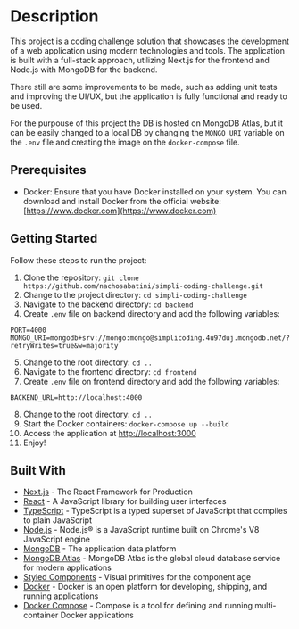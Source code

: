 # Description

This project is a coding challenge solution that showcases the development of a web application using modern technologies and tools. The application is built with a full-stack approach, utilizing Next.js for the frontend and Node.js with MongoDB for the backend.

There still are some improvements to be made, such as adding unit tests and improving the UI/UX, but the application is fully functional and ready to be used.

For the purpouse of this project the DB is hosted on MongoDB Atlas, but it can be easily changed to a local DB by changing the `MONGO_URI` variable on the `.env` file and creating the image on the `docker-compose` file.

## Prerequisites

- Docker: Ensure that you have Docker installed on your system. You can download and install Docker from the official website: [https://www.docker.com](https://www.docker.com)

## Getting Started

Follow these steps to run the project:

1. Clone the repository: `git clone https://github.com/nachosabatini/simpli-coding-challenge.git`
2. Change to the project directory: `cd simpli-coding-challenge`
3. Navigate to the backend directory: `cd backend`
4. Create `.env` file on backend directory and add the following variables:

```
PORT=4000
MONGO_URI=mongodb+srv://mongo:mongo@simplicoding.4u97duj.mongodb.net/?retryWrites=true&w=majority

```

5. Change to the root directory: `cd ..`
6. Navigate to the frontend directory: `cd frontend`
7. Create `.env` file on frontend directory and add the following variables:

```
BACKEND_URL=http://localhost:4000

```

8. Change to the root directory: `cd ..`
9. Start the Docker containers: `docker-compose up --build`
10. Access the application at [http://localhost:3000](http://localhost:3000)
11. Enjoy!

## Built With

- [Next.js](https://nextjs.org/) - The React Framework for Production
- [React](https://reactjs.org/) - A JavaScript library for building user interfaces
- [TypeScript](https://www.typescriptlang.org/) - TypeScript is a typed superset of JavaScript that compiles to plain JavaScript
- [Node.js](https://nodejs.org/) - Node.js® is a JavaScript runtime built on Chrome's V8 JavaScript engine
- [MongoDB](https://www.mongodb.com/) - The application data platform
- [MongoDB Atlas](https://www.mongodb.com/cloud/atlas) - MongoDB Atlas is the global cloud database service for modern applications
- [Styled Components](https://styled-components.com/) - Visual primitives for the component age
- [Docker](https://www.docker.com/) - Docker is an open platform for developing, shipping, and running applications
- [Docker Compose](https://docs.docker.com/compose/) - Compose is a tool for defining and running multi-container Docker applications
